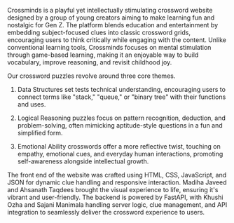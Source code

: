 Crossminds is a playful yet intellectually stimulating crossword
website designed by a group of young creators aiming to make
learning fun and nostalgic for Gen Z. The platform blends education
and entertainment by embedding subject-focused clues into classic
crossword grids, encouraging users to think critically while engaging
with the content. Unlike conventional learning tools, Crossminds
focuses on mental stimulation through game-based learning, making
it an enjoyable way to build vocabulary, improve reasoning, and
revisit childhood joy.

Our crossword puzzles revolve around three core themes. 

1. Data Structures set tests technical understanding, encouraging
users to connect terms like "stack," "queue," or "binary tree" with their
functions and uses. 

2. Logical Reasoning puzzles focus on pattern recognition,
deduction, and problem-solving, often mimicking aptitude-style
questions in a fun and simplified form.

3. Emotional Ability crosswords offer a more reflective twist,
touching on empathy, emotional cues, and everyday human
interactions, promoting self-awareness alongside intellectual growth.


The front end of the website was crafted using HTML, CSS,
JavaScript, and JSON for dynamic clue handling and responsive
interaction. Madiha Javeed and Ahsanath Taqdees brought the visual
experience to life, ensuring it's vibrant and user-friendly. The
backend is powered by FastAPI, with Khushi Ozha and Sajani
Manimala handling server logic, clue management, and API
integration to seamlessly deliver the crossword experience to users.
